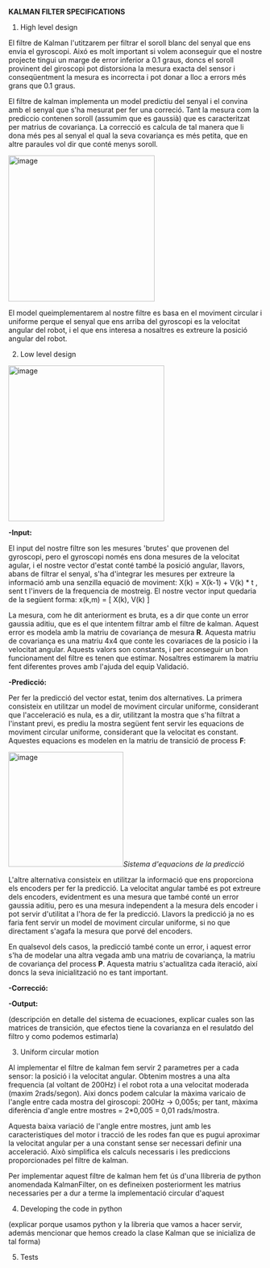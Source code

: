 **KALMAN FILTER SPECIFICATIONS**

1. High level design

El filtre de Kalman l'utitzarem per filtrar el soroll blanc del senyal que ens envia el gyroscopi. Aixó es molt important si volem aconseguir que el nostre projecte tingui un marge de error inferior a 0.1 graus, doncs el soroll provinent del giroscopi pot distorsiona la mesura exacta del sensor i conseqüentment la mesura es incorrecta i pot donar a lloc a errors més grans que 0.1 graus.

El filtre de kalman implementa un model predictiu del senyal i el convina amb el senyal que s'ha mesurat per fer una correció. Tant la mesura com la prediccio contenen soroll (assumim que es gaussià) que es caracteritzat per matrius de covariança. La correcció es calcula de tal manera que li dona més pes al senyal el qual la seva covariança es més petita, que en altre paraules vol dir que conté menys soroll.


<img width="290" alt="image" src="https://user-images.githubusercontent.com/101046951/204100886-96920426-f7ed-485c-af04-e25811b3d181.png">



El model queimplementarem al nostre filtre es basa en el moviment circular i uniforme perque el senyal que ens arriba del gyroscopi es la velocitat angular del robot, i el que ens interesa a nosaltres es extreure la posició angular del robot.



2. Low level design


<img width="309" alt="image" src="https://user-images.githubusercontent.com/101046951/205762086-a3c857af-292e-47e5-906f-c8165af54f81.png">

**-Input:**

El input del nostre filtre son les mesures 'brutes' que provenen del gyroscopi, pero el gyroscopi només ens dona mesures de la velocitat agular, i el nostre vector d'estat conté també la posició angular, llavors, abans de filtrar el senyal, s'ha d'integrar les mesures per extreure la informació amb una senzilla equació de moviment: X(k) = X(k-1) + V(k) * t  , sent t l'invers de la frequencia de mostreig. 
El nostre vector input quedaria de la següent forma: x(k,m) = [ X(k), V(k) ]

La mesura, com he dit anteriorment es bruta, es a dir que conte un error gaussia aditiu, que es el que intentem filtrar amb el filtre de kalman. Aquest error es modela amb la matriu de covariança de mesura **R**. Aquesta matriu de covariança es una matriu 4x4 que conte les covariaces de la posicio i la velocitat angular. Aquests valors son constants, i per aconseguir un bon funcionament del filtre es tenen que estimar. Nosaltres estimarem la matriu fent diferentes proves amb l'ajuda del equip Validació.


**-Predicció:**

Per fer la predicció del vector estat, tenim dos alternatives. La primera consisteix en utilitzar un model de moviment circular uniforme, considerant que l'acceleració es nula, es a dir, utilitzant la mostra que s'ha filtrat a l'instant previ, es prediu la mostra següent fent servir les equacions de moviment circular uniforme, considerant que la velocitat es constant. Aquestes equacions es modelen en la matriu de transició de process **F**:

<img width="228" alt="image" src="https://user-images.githubusercontent.com/101046951/205757309-bc2660f6-4e84-4def-b344-d8e321f9cece.png">*Sistema d'equacions de la predicció*

L'altre alternativa consisteix en utilitzar la informació que ens proporciona els encoders per fer la predicció. La velocitat angular també es pot extreure dels encoders, evidentment es una mesura que també conté un error gaussia aditiu, pero es una mesura independent a la mesura dels encoder i pot servir d'utilitat a l'hora de fer la predicció. Llavors la predicció ja no es faria fent servir un model de moviment circular uniforme, si no que directament s'agafa la mesura que porvé del encoders.

En qualsevol dels casos, la predicció també conte un error, i aquest error s'ha de modelar una altra vegada amb una matriu de covariança, la matriu de covariança del process **P**. Aquesta matriu s'actualitza cada iteració, així doncs la seva inicialització no es tant important.


**-Correcció:**

**-Output:**

(descripción en detalle del sistema de ecuaciones, explicar cuales son las matrices de transición, que efectos tiene la covarianza en el resulatdo del filtro y como podemos estimarla)



3. Uniform circular motion

Al implementar el filtre de kalman fem servir 2 parametres per a cada sensor: la posició i la velocitat angular. Obtenim mostres a una alta frequencia (al voltant de 200Hz) i el robot rota a una velocitat moderada (maxim 2rads/segon). Aixi doncs podem calcular la màxima varicaio de l'angle entre cada mostra del giroscopi: 200Hz -> 0,005s; per tant, màxima diferència d'angle entre mostres = 2*0,005 = 0,01 rads/mostra.

Aquesta baixa variació de l'angle entre mostres, junt amb les caracteristiques del motor i tracció de les rodes fan que es pugui aproximar la velocitat angular per a una constant sense ser necessari definir una acceleració. Això simplifica els calculs necessaris i les prediccions proporcionades pel filtre de kalman.

Per implementar aquest filtre de kalman hem fet ús d'una llibreria de python anomendada KalmanFilter, on es defineixen posteriorment les matrius necessaries per a dur a terme la implementació circular d'aquest

4. Developing the code in python

(explicar porque usamos python y la libreria que vamos a hacer servir, además mencionar que hemos creado la clase Kalman que se inicializa de tal forma)


5. Tests
